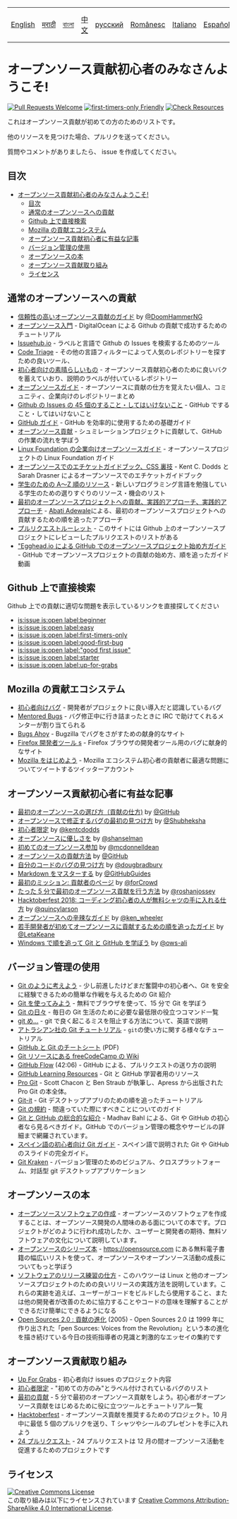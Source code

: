 <table>
    <tr>
        <!-- Do not translate this table -->
        <td><a href="./README.md"> English </a></td>
        <td><a href="./README-MR.md"> मराठी </a></td>
        <td><a href="./README-BN.md"> বাংলা </a></td>
        <td><a href="./README-CN.md"> 中文 </a></td>
        <td><a href="./README-RU.md"> русский </a></td>
        <td><a href="./README-RO.md"> Românesc </a></td>
        <td><a href="./README-IT.md"> Italiano </a></td>
        <td><a href="./README-ES.md"> Español </a></td>
        <td><a href="./README-pt-BR.md"> Português (BR) </a></td>
        <td><a href="./README-JA.md"> 日本語 </a></td>
    </tr>
</table>

# オープンソース貢献初心者のみなさんようこそ!

[![Pull Requests Welcome](https://img.shields.io/badge/PRs-welcome-brightgreen.svg?style=flat)](http://makeapullrequest.com)
[![first-timers-only Friendly](https://img.shields.io/badge/first--timers--only-friendly-blue.svg)](http://www.firsttimersonly.com/)
[![Check Resources](https://github.com/freeCodeCamp/how-to-contribute-to-open-source/actions/workflows/test.yml/badge.svg)](https://github.com/freeCodeCamp/how-to-contribute-to-open-source/actions/workflows/test.yml)

これはオープンソース貢献が初めての方のためのリストです。

他のリソースを見つけた場合、プルリクを送ってください。

質問やコメントがありましたら、 issue を作成してください。

## 目次

- [オープンソース貢献初心者のみなさんようこそ!](#オープンソース貢献初心者のみなさんようこそ!)
  - [目次](#目次)
  - [通常のオープンソースへの貢献](#通常のオープンソースへの貢献)
  - [Github 上で直接検索](#Github上で直接検索)
  - [Mozilla の貢献エコシステム](#Mozillaの貢献エコシステム)
  - [オープンソース貢献初心者に有益な記事](#オープンソース貢献初心者に有益な記事)
  - [バージョン管理の使用](#バージョン管理の使用)
  - [オープンソースの本](#オープンソースの本)
  - [オープンソース貢献取り組み](#オープンソース貢献取り組み)
  - [ライセンス](#ライセンス)

## 通常のオープンソースへの貢献

- [信頼性の高いオープンソース貢献のガイド](https://medium.freecodecamp.org/the-definitive-guide-to-contributing-to-open-source-900d5f9f2282) by [@DoomHammerNG](https://twitter.com/DoomHammerNG)
- [オープンソース入門](https://www.digitalocean.com/community/tutorial_series/an-introduction-to-open-source) - DigitalOcean による Github の貢献で成功するためのチュートリアル
- [Issuehub.io](http://issuehub.pro/) - ラベルと言語で Github の Issues を検索するためのツール
- [Code Triage](https://www.codetriage.com/) - その他の言語フィルターによって人気のレポジトリーを探すための良いツール、
- [初心者向けの素晴らしいもの](https://github.com/MunGell/awesome-for-beginners) - オープンソース貢献初心者のために良いバクを蓄えていおり、説明のラベルが付いているレポジトリー
- [オープンソースガイド](https://opensource.guide/) - オープンソースに貢献の仕方を覚えたい個人、コミュニティ、企業向けのレポジトリーまとめ
- [Github の Issues の 45 個のすること・してはいけないこと](https://hackernoon.com/45-github-issues-dos-and-donts-dfec9ab4b612) - GitHub ですること・してはいけないこと
- [GitHub ガイド](https://docs.github.com/en) - GitHub を効率的に使用するための基礎ガイド
- [オープンソース貢献](https://github.com/danthareja/contribute-to-open-source) - シュミレーションプロジェクトに貢献して、GitHub の作業の流れを学ぼう
- [Linux Foundation の企業向けオープンソースガイド](https://www.linuxfoundation.org/resources/open-source-guides/) - オープンソースプロジェクトの Linux Foundation ガイド
- [オープンソースでのエチケットガイドブック、CSS 裏技](https://css-tricks.com/open-source-etiquette-guidebook/) - Kent C. Dodds と Sarah Drasner によるオープンソースでのエチケットガイドブック
- [学生のための A〜Z 順のリソース](https://github.com/dipakkr/A-to-Z-Resources-for-Students) - 新しいプログラミング言語を勉強している学生のための選りすぐりのリソース・機会のリスト
- [最初のオープンソースプロジェクトへの貢献、実践的アプローチ、実践的アプローチ](https://blog.devcenter.co/contributing-to-your-first-open-source-project-a-practical-approach-1928c4cbdae) - [Abati Adewale](https://www.acekyd.com)による、最初のオープンソースプロジェクトへの貢献するための順を追ったアプローチ
- [プルリクエストルーレット](http://www.pullrequestroulette.com/) - このサイトには Github 上のオープンソースプロジェクトにレビューしたプルリクエストのリストがある
- ["Egghead.io による GitHub でのオープンソースプロジェクト始め方ガイド](https://egghead.io/courses/how-to-contribute-to-an-open-source-project-on-github) - GitHub でオープンソースプロジェクトの貢献の始め方、順を追ったガイド動画

## Github 上で直接検索

Github 上での貢献に適切な問題を表示しているリンクを直接探してください

- [is:issue is:open label:beginner](https://github.com/search?utf8=%E2%9C%93&q=is%3Aissue+is%3Aopen+label%3Abeginner)
- [is:issue is:open label:easy](https://github.com/search?utf8=%E2%9C%93&q=is%3Aissue+is%3Aopen+label%3Aeasy)
- [is:issue is:open label:first-timers-only](https://github.com/search?utf8=%E2%9C%93&q=is%3Aissue+is%3Aopen+label%3Afirst-timers-only)
- [is:issue is:open label:good-first-bug](https://github.com/search?utf8=%E2%9C%93&q=is%3Aissue+is%3Aopen+label%3Agood-first-bug)
- [is:issue is:open label:"good first issue"](https://github.com/search?utf8=%E2%9C%93&q=is%3Aissue+is%3Aopen+label%3A"good+first+issue")
- [is:issue is:open label:starter](https://github.com/search?utf8=%E2%9C%93&q=is%3Aissue+is%3Aopen+label%3Astarter)
- [is:issue is:open label:up-for-grabs](https://github.com/search?utf8=%E2%9C%93&q=is%3Aissue+is%3Aopen+label%3Aup-for-grabs)

## Mozilla の貢献エコシステム

- [初心者向けバグ](https://bugzilla.mozilla.org/buglist.cgi?quicksearch=sw:%22[good%20first%20bug]%22&limit=0) - 開発者がプロジェクトに良い導入だと認識しているバグ
- [Mentored Bugs](https://bugzilla.mozilla.org/buglist.cgi?quicksearch=mentor%3A%40) - バグ修正中に行き詰まったときに IRC で助けてくれるメンターが割り当てられる
- [Bugs Ahoy](http://www.joshmatthews.net/bugsahoy/) - Bugzilla でバグをさがすための献身的なサイト
- [Firefox 開発者ツール s](http://firefox-dev.tools/) - Firefox ブラウザの開発者ツール用のバグに献身的なサイト
- [Mozilla をはじめよう](https://twitter.com/StartMozilla) - Mozilla エコシステム初心者の貢献者に最適な問題についてツイートするツイッターアカウント

## オープンソース貢献初心者に有益な記事

- [最初のオープンソースの選び方（貢献の仕方)](https://github.com/collections/choosing-projects) by [@GitHub](https://github.com/github/docs)
- [オープンソースで修正するバグの最初の見つけ方](https://medium.freecodecamp.org/finding-your-first-open-source-project-or-bug-to-work-on-1712f651e5ba#.slc8i2h1l) by [@Shubheksha](https://github.com/Shubheksha)
- [初心者限定](https://kentcdodds.com/blog/first-timers-only) by [@kentcdodds](https://github.com/kentcdodds)
- [オープンソースに優しさを](http://www.hanselman.com/blog/BringKindnessBackToOpenSource.aspx) by [@shanselman](https://github.com/shanselman)
- [初めてのオープンソース参加](https://www.nearform.com/blog/getting-into-open-source-for-the-first-time/) by [@mcdonnelldean](https://github.com/mcdonnelldean)
- [オープンソースの貢献方法](https://opensource.guide/how-to-contribute/) by [@GitHub](https://github.com/github)
- [自分のコードのバグの見つけ方](https://8thlight.com/blog/doug-bradbury/2016/06/29/how-to-find-bug-in-your-code.html) by [@dougbradbury](https://twitter.com/dougbradbury)
- [Markdown をマスターする](https://docs.github.com/features/mastering-markdown/) by [@GitHubGuides](https://docs.github.com/en)
- [最初のミッション: 貢献者のページ](https://forcrowd.medium.com/first-mission-contributors-page-df24e6e70705#.2v2g0no29) by [@forCrowd](https://github.com/forCrowd)
- [たった 5 分で最初のオープンソース貢献を行う方法](https://medium.freecodecamp.org/how-to-make-your-first-open-source-contribution-in-just-5-minutes-aaad1fc59c9a) by [@roshanjossey](https://medium.freecodecamp.org/@roshanjossey)
- [Hacktoberfest 2018: コーディング初心者の人が無料シャツの手に入れる仕方](https://medium.freecodecamp.org/hacktoberfest-2018-how-you-can-get-your-free-shirt-even-if-youre-new-to-coding-96080dd0b01b) by [@quincylarson](https://medium.freecodecamp.org/@quincylarson)
- [オープンソースへの辛辣なガイド](https://medium.com/codezillas/a-bitter-guide-to-open-source-a8e3b6a3c1c4) by [@ken_wheeler](https://medium.com/@ken_wheeler)
- [若手開発者が初めてオープンソースに貢献するための順を追ったガイド](https://hackernoon.com/contributing-to-open-source-the-sharks-are-photoshopped-47e22db1ab86) by [@LetaKeane](http://www.letakeane.com/)
- [Windows で順を追って Git と GitHub を学ぼう](https://medium.com/@ows_ali/be93518e06dc) by [@ows-ali](https://medium.com/@ows_ali)

## バージョン管理の使用

- [Git のように考えよう](https://think-like-a-git.net/) - 少し前進したけどまだ奮闘中の初心者へ、Git を安全に経験できるための簡単な作戦を与えるための Git 紹介
- [Git を使ってみよう](https://docs.github.com/en/get-started/quickstart/set-up-git) - 無料でブラウザを使って、15 分で Git を学ぼう
- [Git の日々](https://git-scm.com/docs/giteveryday) - 毎日の Git 生活のために必要な最低限の役立つコマンド一覧
- [git め…](http://ohshitgit.com/) - git で良く起こるミスを阻止する方法について、英語で説明
- [アトラシアン社の Git チュートリアル](https://www.atlassian.com/git/tutorials/) - `git`の使い方に関する様々なチュートリアル
- [GitHub と Git のチートシート](https://education.github.com/git-cheat-sheet-education.pdf) (PDF)
- [Git リソースにある freeCodeCamp の Wiki](https://www.freecodecamp.org/forum/t/wiki-git-resources/13136)
- [GitHub Flow](https://www.youtube.com/watch?v=juLIxo42A_s) (42:06) - GitHub による、プルリクエストの送り方の説明
- [GitHub Learning Resources](https://help.github.com/articles/git-and-github-learning-resources/) - Git と GitHub 学習者用のリソース
- [Pro Git](https://git-scm.com/book/en/v2) - Scott Chacon と Ben Straub が執筆し、Apress から出版された Pro Git の本全体。
- [Git-it](https://github.com/jlord/git-it-electron) - Git デスクトップアプリのための順を追ったチュートリアル
- [Git の規約](https://github.com/k88hudson/git-flight-rules) - 間違っていた際にすべきことについてのガイド
- [Git と GitHub の総合的な紹介](https://codeburst.io/git-good-part-a-e0d826286a2a) - Madhav Bahl による、Git や GitHub の初心者なら見るべきガイド。GitHub でのバージョン管理の概念やサービルの詳細まで網羅されています。
- [スペイン語の初心者向け Git ガイド](https://platzi.github.io/git-slides/#/) - スペイン語で説明された Git や GitHub のスライドの完全ガイド。
- [Git Kraken](https://www.gitkraken.com/git-client) - バージョン管理のためのビジュアル、クロスプラットフォーム、対話型 git デスクトップアプリケーション

## オープンソースの本

- [オープンソースソフトウェアの作成](http://producingoss.com/) - オープンソースのソフトウェアを作成することは、オープンソース開発の人間味のある面についての本です。プロジェクトがどのように行われ成功したか、ユーザーと開発者の期待、無料ソフトウェアの文化について説明しています。
- [オープンソースのシリーズ本](https://opensource.com/resources/ebooks) - https://opensource.com にある無料電子書籍の幅広いリストを使って、オープンソースやオープンソース活動の成長についてもっと学ぼう
- [ソフトウェアのリリース練習の仕方](http://en.tldp.org/HOWTO/Software-Release-Practice-HOWTO/) - このハウツーは Linux と他のオープンソースプロジェクトのための良いリリースの実践方法を説明しています。これらの実跡を追えば、ユーザーがコードをビルドしたら使用すること、または他の開発者が改善のために協力することやコードの意味を理解することができるだけ簡単にできるようになる
- [Open Sources 2.0 : 貢献の進化](https://archive.org/details/opensources2.000diborich) (2005) - Open Sources 2.0 は 1999 年に作り出された「pen Sources: Voices from the Revolution」という本の進化を描き続けている今日の技術指導者の見識と刺激的なエッセイの集約です

## オープンソース貢献取り組み

- [Up For Grabs](http://up-for-grabs.net/#/) - 初心者向け issues のプロジェクト内容
- [初心者限定](http://www.firsttimersonly.com/) - "初めての方のみ"とラベル付けされているバグのリスト
- [最初の貢献](https://firstcontributions.github.io/) - 5 分で最初のオープンソース貢献をしよう。初心者がオープンソース貢献をはじめるために役に立つツールとチュートリアル一覧
- [Hacktoberfest](https://hacktoberfest.digitalocean.com/) - オープンソース貢献を推奨するためのプロジェクト。10 月中に最低 5 個のプルリクを送り、T シャツやシールのプレゼントを手に入れよう
- [24 プルリクエスト](https://24pullrequests.com) - 24 プルリクエストは 12 月の間オープンソース活動を促進するためのプロジェクトです

## ライセンス

<a rel="license" href="http://creativecommons.org/licenses/by-sa/4.0/"><img alt="Creative Commons License" style="border-width:0" src="https://i.creativecommons.org/l/by-sa/4.0/88x31.png" /></a><br />この取り組みは以下にライセンスされています <a rel="license" href="http://creativecommons.org/licenses/by-sa/4.0/">Creative Commons Attribution-ShareAlike 4.0 International License</a>.
